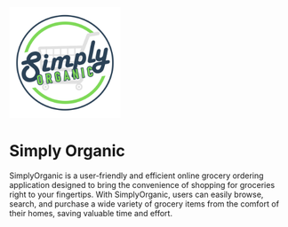 <img src="https://github.com/Simply-Organic/simply-organic/blob/master/simply-organic-logo.png" alt="logo of the project" width="200" height="200" />

# Simply Organic

SimplyOrganic is a user-friendly and efficient online grocery ordering application designed to bring the convenience of shopping for groceries right to your fingertips. With SimplyOrganic, users can easily browse, search, and purchase a wide variety of grocery items from the comfort of their homes, saving valuable time and effort.
